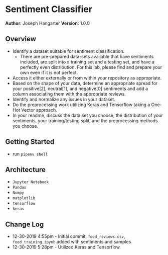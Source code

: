 # Sentiment Classifier

**Author**: Joseph Hangarter
**Version**: 1.0.0

## Overview
* Identify a dataset suitable for sentiment classification.
    * There are pre-prepared data-sets available that have sentiments included, are split into a training set and a testing set, and have a perfectly even distribution. For this lab, please find and prepare your own even if it is not perfect.
* Access it either externally or from within your repository as appropriate.
* Based on the shape of your data, determine an appropriate spread for your positive[2], neutral[1], and negative[0] sentiments and add a column associating them with the appropriate reviews.
* Identify and normalize any issues in your dataset.
* Do the preprocessing work utilizing Keras and Tensorflow taking a One-Hot Vector approach.
* In your readme, discuss the data set you choose, the distribution of your sentiments, your training/testing split, and the preprocessing methods you choose.

## Getting Started
* run `pipenv shell`

## Architecture
* `Jupyter Notebook`
* `Pandas`
* `Numpy`
* `matplotlib`
* `tensorflow`
* `keras`

## Change Log
* 12-30-2019 4:55pm - Initial commit, `food_reviews.csv`, `food_training.ipynb` added with sentiments and samples
* 12-30-2019 5:28pm - Utilized Keras and Tensorflow.